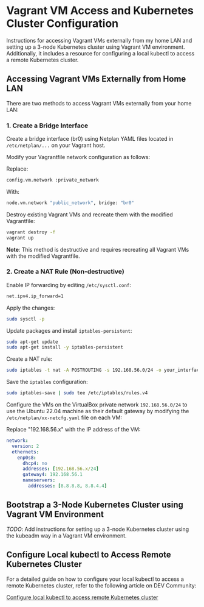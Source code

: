 # Vagrant VM Access and Kubernetes Cluster Configuration
Instructions for accessing Vagrant VMs externally from my home LAN and setting up a 3-node Kubernetes cluster using Vagrant VM environment. Additionally, it includes a resource for configuring a local kubectl to access a remote Kubernetes cluster.

## Accessing Vagrant VMs Externally from Home LAN
There are two methods to access Vagrant VMs externally from your home LAN:

### 1. Create a Bridge Interface
Create a bridge interface (br0) using Netplan YAML files located in `/etc/netplan/...` on your Vagrant host.

Modify your Vagrantfile network configuration as follows:

Replace:
```bash
config.vm.network :private_network
```
With:
```bash
node.vm.network "public_network", bridge: "br0"
```
Destroy existing Vagrant VMs and recreate them with the modified Vagrantfile:
```bash
vagrant destroy -f
vagrant up
```
**Note**: This method is destructive and requires recreating all Vagrant VMs with the modified Vagrantfile.

### 2. Create a NAT Rule (Non-destructive)
Enable IP forwarding by editing `/etc/sysctl.conf`:
```bash
net.ipv4.ip_forward=1
```
Apply the changes:
```bash
sudo sysctl -p
```
Update packages and install `iptables-persistent`:
```bash
sudo apt-get update
sudo apt-get install -y iptables-persistent
```
Create a NAT rule:
```bash
sudo iptables -t nat -A POSTROUTING -s 192.168.56.0/24 -o your_interface_name -j MASQUERADE
```
Save the `iptables` configuration:
```bash
sudo iptables-save | sudo tee /etc/iptables/rules.v4
```
Configure the VMs on the VirtualBox private network `192.168.56.0/24` to use the Ubuntu 22.04 machine as their default gateway by modifying the `/etc/netplan/xx-netcfg.yaml` file on each VM:

Replace "192.168.56.x" with the IP address of the VM:
```yaml
network:
  version: 2
  ethernets:
    enp0s8:
      dhcp4: no
      addresses: [192.168.56.x/24]
      gateway4: 192.168.56.1
      nameservers:
        addresses: [8.8.8.8, 8.8.4.4]
```

## Bootstrap a 3-Node Kubernetes Cluster using Vagrant VM Environment
_TODO_: Add instructions for setting up a 3-node Kubernetes cluster using the kubeadm way in a Vagrant VM environment.

## Configure Local kubectl to Access Remote Kubernetes Cluster
For a detailed guide on how to configure your local kubectl to access a remote Kubernetes cluster, refer to the following article on DEV Community:

[Configure local kubectl to access remote Kubernetes cluster](https://dev.to/plutov/configure-local-kubectl-to-access-remote-kubernetes-cluster-2h2o)
